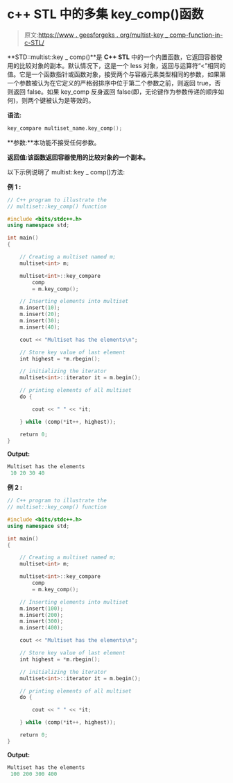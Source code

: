 # c++ STL 中的多集 key_comp()函数

> 原文:[https://www . geesforgeks . org/multist-key _ comp-function-in-c-STL/](https://www.geeksforgeeks.org/multiset-key_comp-function-in-c-stl/)

**STD::multist::key _ comp()**是 **C++ STL** 中的一个内置函数，它返回容器使用的比较对象的副本。默认情况下，这是一个 less 对象，返回与运算符“<”相同的值。它是一个函数指针或函数对象，接受两个与容器元素类型相同的参数，如果第一个参数被认为在它定义的严格弱排序中位于第二个参数之前，则返回 true，否则返回 false。如果 key_comp 反身返回 false(即，无论键作为参数传递的顺序如何)，则两个键被认为是等效的。

**语法:**

```cpp
key_compare multiset_name.key_comp();

```

**参数:**本功能不接受任何参数。

**返回值:**该函数返回容器使用的比较对象的一个**副本。**

以下示例说明了 multist::key _ comp()方法:

**例 1 :**

```cpp
// C++ program to illustrate the
// multiset::key_comp() function

#include <bits/stdc++.h>
using namespace std;

int main()
{

    // Creating a multiset named m;
    multiset<int> m;

    multiset<int>::key_compare
        comp
        = m.key_comp();

    // Inserting elements into multiset
    m.insert(10);
    m.insert(20);
    m.insert(30);
    m.insert(40);

    cout << "Multiset has the elements\n";

    // Store key value of last element
    int highest = *m.rbegin();

    // initializing the iterator
    multiset<int>::iterator it = m.begin();

    // printing elements of all multiset
    do {

        cout << " " << *it;

    } while (comp(*it++, highest));

    return 0;
}
```

**Output:**

```cpp
Multiset has the elements
 10 20 30 40

```

**例 2 :**

```cpp
// C++ program to illustrate the
// multiset::key_comp() function

#include <bits/stdc++.h>
using namespace std;

int main()
{

    // Creating a multiset named m;
    multiset<int> m;

    multiset<int>::key_compare
        comp
        = m.key_comp();

    // Inserting elements into multiset
    m.insert(100);
    m.insert(200);
    m.insert(300);
    m.insert(400);

    cout << "Multiset has the elements\n";

    // Store key value of last element
    int highest = *m.rbegin();

    // initializing the iterator
    multiset<int>::iterator it = m.begin();

    // printing elements of all multiset
    do {

        cout << " " << *it;

    } while (comp(*it++, highest));

    return 0;
}
```

**Output:**

```cpp
Multiset has the elements
 100 200 300 400

```
